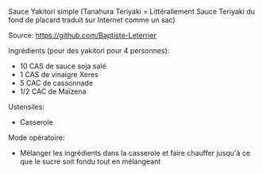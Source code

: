 Sauce Yakitori simple 
(Tanahura Teriyaki = Littérallement Sauce Teriyaki du fond de placard traduit sur Internet comme un sac) 


Source: https://github.com/Baptiste-Leterrier

Ingrédients (pour des yakitori pour 4 personnes):

- 10 CAS de sauce soja salé
- 1 CAS de vinaigre Xeres
- 5 CAC de cassonnade
- 1/2 CAC de Maïzena

Ustensiles:

- Casserole

Mode opératoire:

- Mélanger les ingrédients dans la casserole et faire chauffer jusqu'à ce que le sucre soit fondu tout en mélangeant
